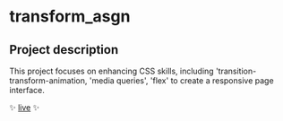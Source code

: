 # transform_asgn

## Project description
This project focuses on enhancing CSS skills, including 'transition-transform-animation,
'media queries', 'flex' to create a responsive page interface.

✨ [live](https://zlhshn.github.io/transform_asgn/) ✨

